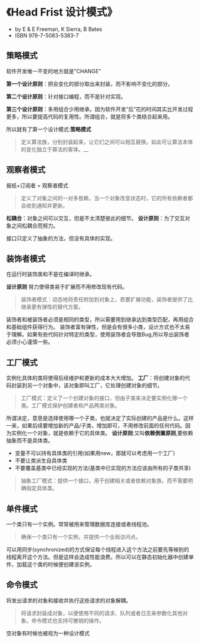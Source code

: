 # 《Head Frist 设计模式》
* by E & E Freeman, K Sierra, B Bates
* ISBN 978-7-5083-5383-7

## 策略模式

软件开发唯一不变的地方就是"CHANGE"

**第一个设计原则**：把会变化的部分取出来封装，而不影响不变化的部分。

**第二个设计原则**：针对接口编程，而不是针对实现。

**第三个设计原则**：多用组合少用继承。因为软件开发“后”花的时间其实比开发过程更多，所以要提高代码的复用性。所谓组合，就是将多个类结合起来用。

所以就有了第一个设计模式:**策略模式**
>定义算法族，分别封装起来，让它们之间可以相互替换。如此可让算法本体的变化独立于算法的客体。__

## 观察者模式

报纸+订阅者 = 观察者模式
>定义了对象之间的一对多依赖，当一个对象改变状态时，它的所有依赖者都会收到通知并更新。

**松耦合**：对象之间可以交互，但是不太清楚彼此的细节。
**设计原则**：为了交互对象之间松耦合而努力。

接口只定义了抽象的方法，但没有具体的实现。

## 装饰者模式
在运行时装饰类和不是在编译时继承。

**设计原则** 努力使得类易于扩展而不用修改现有代码。
>装饰者模式：动态地将责任附加到对象上，若要扩展功能，装饰者提供了比继承更有弹性的替代方案。

装饰者和被装饰者必须是相同的类型，所以需要用到继承达到类型匹配，再用组合和基础组件获得行为。
装饰者富有弹性，但是会有很多小类，设计方式也不太易于理解。如果有些代码针对特定的类型，使用装饰者会导致Bug,所以导出装饰者必须小心谨慎一些。

## 工厂模式

实例化具体的类将使得后续维护和更新的成本大大增加。
**工厂**：将创建对象的代码封装到另一个对象中，该对象即叫工厂，它处理创建对象的细节。
>工厂模式：定义了一个创建对象的接口，但由子类来决定要实例化哪一个类。工厂模式保护创建者和产品两类对象。

所谓决定，意思是选择使用哪一个子类，也就决定了实际创建的产品是什么。这样一来，如果后续要增加新的产品/子类，增加即可，不用修改前面的任何代码。因为实例化一个对象，就是依赖于它的具体类。
**设计原则**:又叫**依赖倒置原则**,要依赖抽象而不是具体类。
* 变量不可以持有具体类的引用(如果用new，那就可以考虑用一个工厂)
* 不要让类派生自具体类
* 不要覆盖基类中已经实现的方法(基类中已实现的方法应该由所有的子类共享)

>抽象工厂模式：提供一个接口，用于创建相关或者依赖对象族，而不需要明确指定具体类。

## 单件模式
一个类只有一个实例。常常被用来管理数据库连接或者线程池。
>确保一个类只有一个实例，并提供一个全局访问点。

可以用同步(synchronized)的方式保证每个线程进入这个方法之前要先等候别的线程离开这个方法。但是这样会造成性能浪费。所以可以在静态初始化器中创建单件，加载这个类的时候便创建该实例。

## 命令模式

将发出请求的对象和接收并执行这些请求的对象解耦。
>将请求封装成对象，以便使用不同的请求、队列或者日志来参数化其他对象。命令模式也支持可撤销的操作。

空对象有时候也被视为一种设计模式